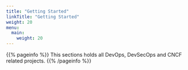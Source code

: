 ```yaml
---
title: "Getting Started"
linkTitle: "Getting Started"
weight: 20
menu:
  main:
    weight: 20
---
```


{{% pageinfo %}}
This sections holds all DevOps, DevSecOps and CNCF related projects.
{{% /pageinfo %}}


